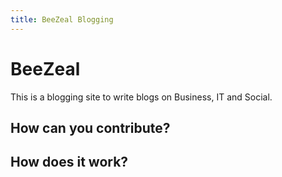 ```yaml
---
title: BeeZeal Blogging
---
```


# BeeZeal 

This is a blogging site to write blogs on Business, IT and Social.

## How can you contribute?


## How does it work?

